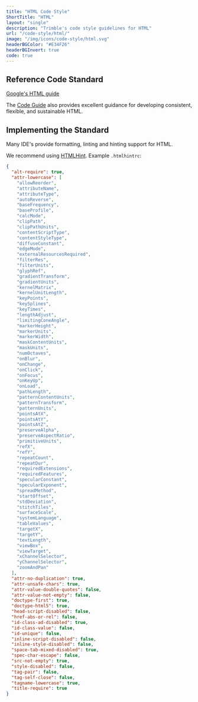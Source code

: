 ```yaml
---
title: "HTML Code Style"
ShortTitle: "HTML"
layout: "single"
description: "Trimble's code style guidelines for HTML"
url: "/code-style/html/"
image: "/img/icons/code-style/html.svg"
headerBGColor: "#E34F26"
headerBGInvert: true
code: true
---
```


## Reference Code Standard

[Google's HTML guide](https://google.github.io/styleguide/htmlcssguide.html)

The [Code Guide](https://codeguide.co/) also provides excellent guidance for developing consistent, flexible, and sustainable HTML.

## Implementing the Standard

Many IDE's provide formatting, linting and hinting support for HTML.

We recommend using [HTMLHint](https://htmlhint.com). Example `.htmlhintrc`:

```json
{
  "alt-require": true,
  "attr-lowercase": [
    "allowReorder",
    "attributeName",
    "attributeType",
    "autoReverse",
    "baseFrequency",
    "baseProfile",
    "calcMode",
    "clipPath",
    "clipPathUnits",
    "contentScriptType",
    "contentStyleType",
    "diffuseConstant",
    "edgeMode",
    "externalResourcesRequired",
    "filterRes",
    "filterUnits",
    "glyphRef",
    "gradientTransform",
    "gradientUnits",
    "kernelMatrix",
    "kernelUnitLength",
    "keyPoints",
    "keySplines",
    "keyTimes",
    "lengthAdjust",
    "limitingConeAngle",
    "markerHeight",
    "markerUnits",
    "markerWidth",
    "maskContentUnits",
    "maskUnits",
    "numOctaves",
    "onBlur",
    "onChange",
    "onClick",
    "onFocus",
    "onKeyUp",
    "onLoad",
    "pathLength",
    "patternContentUnits",
    "patternTransform",
    "patternUnits",
    "pointsAtX",
    "pointsAtY",
    "pointsAtZ",
    "preserveAlpha",
    "preserveAspectRatio",
    "primitiveUnits",
    "refX",
    "refY",
    "repeatCount",
    "repeatDur",
    "requiredExtensions",
    "requiredFeatures",
    "specularConstant",
    "specularExponent",
    "spreadMethod",
    "startOffset",
    "stdDeviation",
    "stitchTiles",
    "surfaceScale",
    "systemLanguage",
    "tableValues",
    "targetX",
    "targetY",
    "textLength",
    "viewBox",
    "viewTarget",
    "xChannelSelector",
    "yChannelSelector",
    "zoomAndPan"
  ],
  "attr-no-duplication": true,
  "attr-unsafe-chars": true,
  "attr-value-double-quotes": false,
  "attr-value-not-empty": false,
  "doctype-first": true,
  "doctype-html5": true,
  "head-script-disabled": false,
  "href-abs-or-rel": false,
  "id-class-ad-disabled": true,
  "id-class-value": false,
  "id-unique": false,
  "inline-script-disabled": false,
  "inline-style-disabled": false,
  "space-tab-mixed-disabled": true,
  "spec-char-escape": false,
  "src-not-empty": true,
  "style-disabled": false,
  "tag-pair": false,
  "tag-self-close": false,
  "tagname-lowercase": true,
  "title-require": true
}
```
